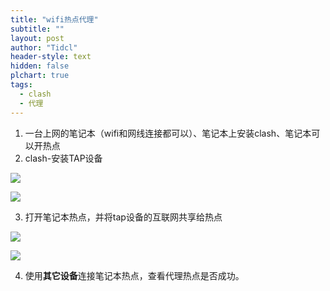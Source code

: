 ```yaml
---
title: "wifi热点代理"
subtitle: ""
layout: post
author: "Tidcl"
header-style: text
hidden: false
plchart: true
tags:
  - clash
  - 代理
---
```




1. 一台上网的笔记本（wifi和网线连接都可以）、笔记本上安装clash、笔记本可以开热点
2. clash-安装TAP设备

![](http://Tidcl.github.io/img/posts/clash/clash热点_安装TAP1.png)

![](http://Tidcl.github.io/img/posts/clash/clash热点_安装TAP2.png)

3. 打开笔记本热点，并将tap设备的互联网共享给热点

![](http://Tidcl.github.io/img/posts/clash/clash热点_tap共享.png)

![](http://Tidcl.github.io/img/posts/clash/clash热点_tap共享设置.png)

4. 使用**其它设备**连接笔记本热点，查看代理热点是否成功。

